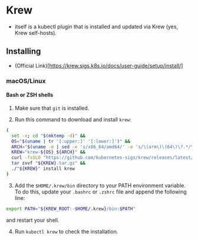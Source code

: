 # Krew 
- itself is a kubectl plugin that is installed and updated via Krew (yes, Krew self-hosts).

## Installing
- (Official Link)[https://krew.sigs.k8s.io/docs/user-guide/setup/install/]

### macOS/Linux
#### Bash or ZSH shells
1. Make sure that `git` is installed.

2. Run this command to download and install `krew`:
```bash
(
  set -x; cd "$(mktemp -d)" &&
  OS="$(uname | tr '[:upper:]' '[:lower:]')" &&
  ARCH="$(uname -m | sed -e 's/x86_64/amd64/' -e 's/\(arm\)\(64\)\?.*/\1\2/' -e 's/aarch64$/arm64/')" &&
  KREW="krew-${OS}_${ARCH}" &&
  curl -fsSLO "https://github.com/kubernetes-sigs/krew/releases/latest/download/${KREW}.tar.gz" &&
  tar zxvf "${KREW}.tar.gz" &&
  ./"${KREW}" install krew
)
```

3. Add the `$HOME/.krew/bin` directory to your PATH environment variable. To do this, update your `.bashrc` or `.zshrc` file and append the following line:

```bash
export PATH="${KREW_ROOT:-$HOME/.krew}/bin:$PATH"
```

and restart your shell.

4. Run `kubectl krew` to check the installation.

